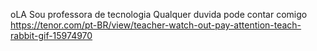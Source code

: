 oLA
Sou professora de tecnologia
Qualquer duvida pode contar comigo
https://tenor.com/pt-BR/view/teacher-watch-out-pay-attention-teach-rabbit-gif-15974970

